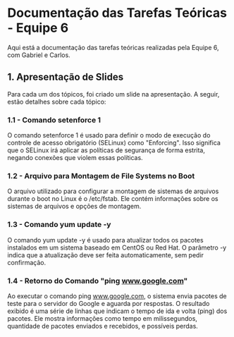 # Documentação das Tarefas Teóricas - Equipe 6
Aqui está a documentação das tarefas teóricas realizadas pela Equipe 6, com Gabriel e Carlos.

## 1. Apresentação de Slides
Para cada um dos tópicos, foi criado um slide na apresentação. A seguir, estão detalhes sobre cada tópico:

### 1.1 - Comando setenforce 1
O comando setenforce 1 é usado para definir o modo de execução do controle de acesso obrigatório (SELinux) como "Enforcing". Isso significa que o SELinux irá aplicar as políticas de segurança de forma estrita, negando conexões que violem essas políticas.

### 1.2 - Arquivo para Montagem de File Systems no Boot
O arquivo utilizado para configurar a montagem de sistemas de arquivos durante o boot no Linux é o /etc/fstab. Ele contém informações sobre os sistemas de arquivos e opções de montagem.

### 1.3 - Comando yum update -y
O comando yum update -y é usado para atualizar todos os pacotes instalados em um sistema baseado em CentOS ou Red Hat. O parâmetro -y indica que a atualização deve ser feita automaticamente, sem pedir confirmação.

### 1.4 - Retorno do Comando "ping www.google.com"
Ao executar o comando ping www.google.com, o sistema envia pacotes de teste para o servidor do Google e aguarda por respostas. O resultado exibido é uma série de linhas que indicam o tempo de ida e volta (ping) dos pacotes. Ele mostra informações como tempo em milissegundos, quantidade de pacotes enviados e recebidos, e possíveis perdas.

